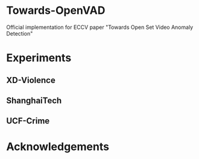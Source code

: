# Towards-OpenVAD
Official implementation for ECCV paper "Towards Open Set Video Anomaly Detection"

# Experiments
## XD-Violence
## ShanghaiTech
## UCF-Crime

# Acknowledgements
